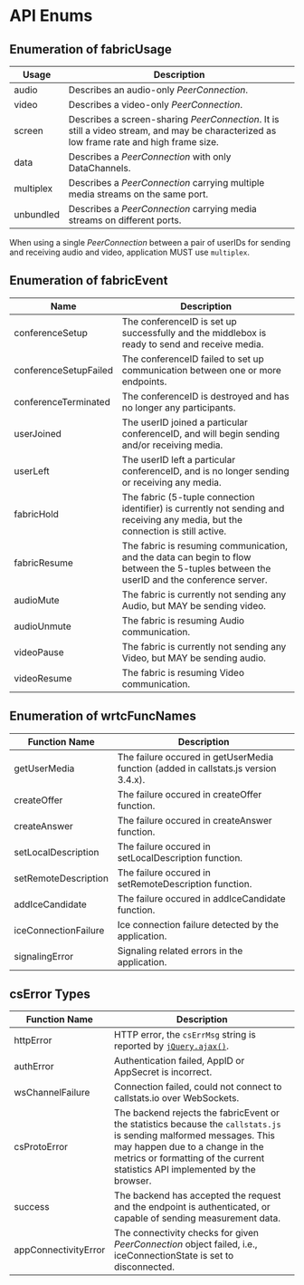# API Enums

## Enumeration of fabricUsage

Usage | Description
---------  | -----------
audio  | Describes an audio-only _PeerConnection_.
video  | Describes a video-only _PeerConnection_.
screen  | Describes a screen-sharing _PeerConnection_. It is still a video stream, and may be characterized as low frame rate and high frame size.
data  | Describes a _PeerConnection_ with only DataChannels.
multiplex  | Describes a _PeerConnection_ carrying multiple media streams on the same port.
unbundled  | Describes a _PeerConnection_ carrying media streams on different ports.

When using a single _PeerConnection_ between a pair of userIDs for sending and receiving audio and video, application MUST use `multiplex`.

<!-- Currently monitoring DATA traffic is NOT SUPPORTED, because the browser does not yet implement any DataChannel statistics. -->


## Enumeration of fabricEvent

Name  | Description
---------  | -----------
conferenceSetup | The conferenceID is set up successfully and the middlebox is ready to send and receive media.
conferenceSetupFailed  | The conferenceID failed to set up communication between one or more endpoints.
conferenceTerminated | The conferenceID is destroyed and has no longer any participants.
userJoined  | The userID joined a particular conferenceID, and will begin sending and/or receiving media.
userLeft | The userID left a particular conferenceID, and is no longer sending or receiving any media.
fabricHold | The fabric (5-tuple connection identifier) is currently not sending and receiving any media, but the connection is still active.
fabricResume  | The fabric is resuming communication, and the data can begin to flow between the 5-tuples between the userID and the conference server.
audioMute | The fabric is currently not sending any Audio, but MAY be sending video.
audioUnmute | The fabric is resuming Audio communication.
videoPause | The fabric is currently not sending any Video, but MAY be sending audio.
videoResume | The fabric is resuming Video communication.

  

## Enumeration of wrtcFuncNames

Function Name  | Description
---------  | -----------
getUserMedia  | The failure occured in getUserMedia function (added in callstats.js version 3.4.x).
createOffer  | The failure occured in createOffer function.
createAnswer  | The failure occured in createAnswer function.
setLocalDescription  | The failure occured in setLocalDescription function.
setRemoteDescription  | The failure occured in setRemoteDescription function.
addIceCandidate  | The failure occured in addIceCandidate function.
iceConnectionFailure  | Ice connection failure detected by the application.
signalingError  | Signaling related errors in the application.


## csError Types

Function Name  | Description
---------  | -----------
httpError  | HTTP error, the `csErrMsg` string is reported by [`jQuery.ajax()`](http://api.jquery.com/jQuery.ajax/).
authError  | Authentication failed, AppID or AppSecret is incorrect.
wsChannelFailure  | Connection failed, could not connect to callstats.io over WebSockets.
csProtoError  | The backend rejects the fabricEvent or the statistics because the `callstats.js` is sending malformed messages. This may happen due to a change in the metrics or formatting of the current statistics API implemented by the browser.
success  | The backend has accepted the request and the endpoint is authenticated, or capable of sending measurement data.
appConnectivityError  | The connectivity checks for given _PeerConnection_ object failed, i.e., iceConnectionState is set to disconnected.